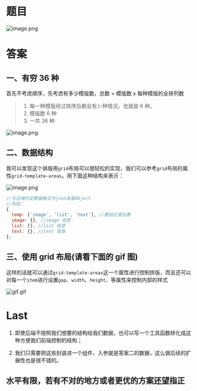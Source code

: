 # 题目

![image.png](https://github.com/admin-zlj/myProject/blob/main/%E9%9D%A2%E8%AF%95%E9%A2%98/%E6%8E%92%E7%89%88/images/question.JPG)

# 答案

## 一、有穷 36 种

首先不考虑顺序，先考虑有多少模版数，总数 = 模版数 x 每种模版的全排列数

> 1. 每一种模版经过排序后都会有`3!`种情况，也就是 6 种。
> 2. 模版数 6 种
> 3. 一共 36 种

![image.png](https://github.com/admin-zlj/myProject/blob/main/%E9%9D%A2%E8%AF%95%E9%A2%98/%E6%8E%92%E7%89%88/images/1.png)

## 二、数据结构

我可以发现这个排版用`grid`布局可以很轻松的实现，我们可以参考`grid`布局的属性`grid-template-areas`。用下面这种结构来表示：

![image.png](https://github.com/admin-zlj/myProject/blob/main/%E9%9D%A2%E8%AF%95%E9%A2%98/%E6%8E%92%E7%89%88/images/2.png)

```js
//与后端约定数据格式为json或者Object
//列如：
{
  temp: ['image', 'list', 'text'], //数组记录位置
  image: {}, //image 信息
  list: [], //list 信息
  text: {}, //text 信息
};
```

## 三、使用 grid 布局(请看下面的 gif 图)

这样的话就可以通过`grid-template-areas`这一个属性进行控制排版，而且还可以对每一个`item`进行设置`gap`、`width`、`height`、等属性来控制内部的样式

![gif.gif](https://github.com/admin-zlj/myProject/blob/main/%E9%9D%A2%E8%AF%95%E9%A2%98/%E6%8E%92%E7%89%88/images/gif.gif)

# Last

1. 即使后端不按照我们想要的结构给我们数据，也可以写一个工具函数转化成这种方便我们前端控制的结构；

2. 我们只需要把这些封装进一个组件，入参就是答案二的数据，这么做后续的扩展性也是很不错的。

## 水平有限，若有不对的地方或者更优的方案还望指正
